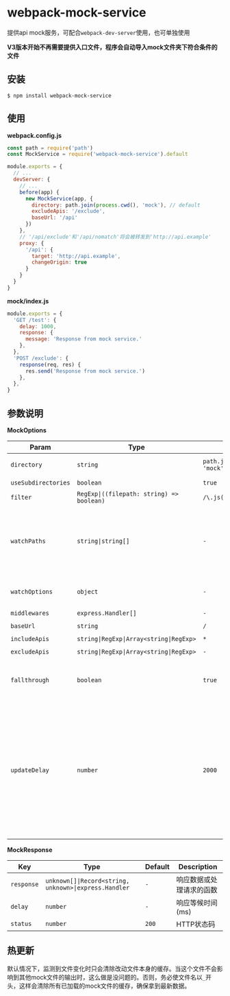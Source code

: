 # webpack-mock-service

提供api mock服务，可配合`webpack-dev-server`使用，也可单独使用

**V3版本开始不再需要提供入口文件，程序会自动导入mock文件夹下符合条件的文件**

## 安装

```
$ npm install webpack-mock-service
```

## 使用

**webpack.config.js**

```js
const path = require('path')
const MockService = require('webpack-mock-service').default

module.exports = {
  // ...
  devServer: {
    // ...
    before(app) {
      new MockService(app, {
        directory: path.join(process.cwd(), 'mock'), // default
        excludeApis: '/exclude',
        baseUrl: '/api'
      })
    },
    // '/api/exclude'和'/api/nomatch'将会被转发到'http://api.example'
    proxy: {
      '/api': {
        target: 'http://api.example',
        changeOrigin: true
      }
    }
  }
}
```

**mock/index.js**

```js
module.exports = {
  'GET /test': {
    delay: 1000,
    response: {
      message: 'Response from mock service.'
    },
  },
  'POST /exclude': {
    response(req, res) {
      res.send('Response from mock service.')
    },
  },
}
```

## 参数说明

**MockOptions**

Param          | Type                            | Default     | Description 
-------------- | ------------------------------- | ----------- | ------------ 
`directory`    | `string`                        | `path.join(process.cwd(), 'mock')`        | mock文件夹绝对路径 
`useSubdirectories`    | `boolean`               | `true`      | 是否使用子目录 
`filter`       | `RegExp\|((filepath: string) => boolean)`   | `/\.js(on)?$/`      | 文件过滤器 
`watchPaths`   | `string\|string[]`              | `-`         | 需要监测变化的文件/文件夹，作为第一个参数传递给`chokidar.watch` ，默认为`directory`的值
`watchOptions` | `object`                        | `-`         | 作为第二个参数传递给`chokidar.watch` 
`middlewares`  | `express.Handler[]`             | `-`         | 中间件 
`baseUrl`      | `string`                        | `/`         | api基础路径 
`includeApis`      | `string\|RegExp\|Array<string\|RegExp>` | `*` | 包含的api接口 
`excludeApis`      | `string\|RegExp\|Array<string\|RegExp>` | `-` | 排除的api接口 
`fallthrough`  | `boolean`                       | `true`      | 没有匹配到api接口时，是否把请求交给下一个中间件处理
`updateDelay`  | `number`                        | `2000`      | 文件改动后更新mock服务的延迟时间(ms)，用于防抖。此外，很多编辑器在保存的时侯是先把原文件清空，再进行保存，因此会触发2次文件改变事件，设置该值也可以解决这个问题

**MockResponse**

Key           | Type                                                 | Default | Description 
--------------| ---------------------------------------------------  | ------  | ------------------------------- 
`response`    | `unknown[]\|Record<string, unknown>\|express.Handler`| `-`     | 响应数据或处理请求的函数
`delay`       | `number`                                             | `-`     | 响应等候时间(ms)
`status`      | `number`                                             | `200`   | HTTP状态码

## 热更新

默认情况下，监测到文件变化时只会清除改动文件本身的缓存。当这个文件不会影响到其他mock文件的输出时，这么做是没问题的。否则，务必使文件名以`_`开头，这样会清除所有已加载的mock文件的缓存，确保拿到最新数据。

